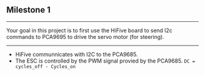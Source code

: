 ## Milestone 1
---

Your goal in this project is to first use the HiFive board to send I2c commands to PCA9695 to drive the servo motor (for steering).

---

* HiFive communnicates with I2C to the PCA9685. 
* The ESC is controlled by the PWM signal provied by the PCA9685.
`DC = cycles_off - Cycles_on`